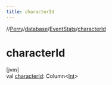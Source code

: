 ```yaml
---
title: characterId
---
```

//[Perry](../../../index.html)/[database](../index.html)/[EventStats](index.html)/[characterId](character-id.html)



# characterId



[jvm]\
val [characterId](character-id.html): Column<[Int](https://kotlinlang.org/api/latest/jvm/stdlib/kotlin/-int/index.html)>




